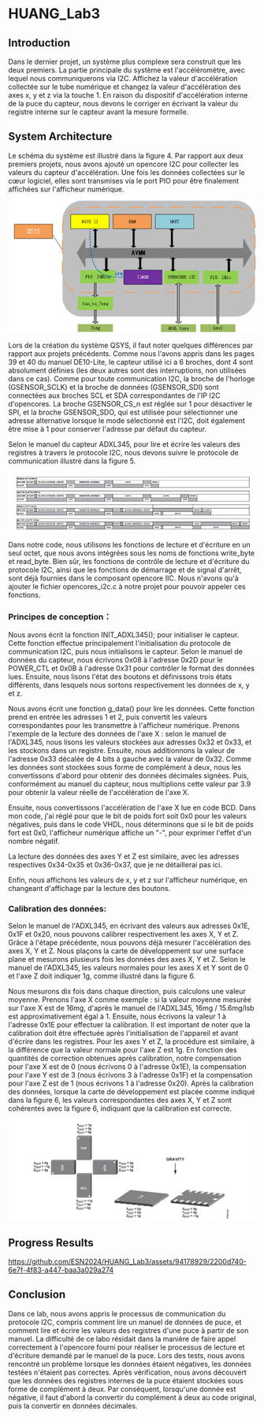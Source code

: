 # HUANG_Lab3
## Introduction

Dans le dernier projet, un système plus complexe sera construit que les deux premiers. La partie principale du système est l'accéléromètre, avec lequel nous communiquerons via I2C. Affichez la valeur d'accélération collectée sur le tube numérique et changez la valeur d'accélération des axes x, y et z via la touche 1. En raison du dispositif d'accélération interne de la puce du capteur, nous devons le corriger en écrivant la valeur du registre interne sur le capteur avant la mesure formelle.

## System Architecture

Le schéma du système est illustré dans la figure 4. Par rapport aux deux premiers projets, nous avons ajouté un opencore I2C pour collecter les valeurs du capteur d'accélération. Une fois les données collectées sur le cœur logiciel, elles sont transmises via le port PIO pour être finalement affichées sur l'afficheur numérique. 

![Description](figure4.png)

Lors de la création du système QSYS, il faut noter quelques différences par rapport aux projets précédents. Comme nous l'avons appris dans les pages 39 et 40 du manuel DE10-Lite, le capteur utilisé ici a 6 broches, dont 4 sont absolument définies (les deux autres sont des interruptions, non utilisées dans ce cas). Comme pour toute communication I2C, la broche de l'horloge (GSENSOR_SCLK) et la broche de données (GSENSOR_SDI) sont connectées aux broches SCL et SDA correspondantes de l'IP I2C d'opencores. La broche GSENSOR_CS_n est réglée sur 1 pour désactiver le SPI, et la broche GSENSOR_SDO, qui est utilisée pour sélectionner une adresse alternative lorsque le mode sélectionné est l'I2C, doit également être mise à 1 pour conserver l'adresse par défaut du capteur.

Selon le manuel du capteur ADXL345, pour lire et écrire les valeurs des registres à travers le protocole I2C, nous devons suivre le protocole de communication illustré dans la figure 5. 

![Description](figure5.png)

Dans notre code, nous utilisons les fonctions de lecture et d'écriture en un seul octet, que nous avons intégrées sous les noms de fonctions write_byte et read_byte. Bien sûr, les fonctions de contrôle de lecture et d'écriture du protocole I2C, ainsi que les fonctions de démarrage et de signal d'arrêt, sont déjà fournies dans le composant opencore IIC. Nous n'avons qu'à ajouter le fichier opencores_i2c.c à notre projet pour pouvoir appeler ces fonctions.

### Principes de conception：
Nous avons écrit la fonction INIT_ADXL345(); pour initialiser le capteur. Cette fonction effectue principalement l'initialisation du protocole de communication I2C, puis nous initialisons le capteur. Selon le manuel de données du capteur, nous écrivons 0x08 à l'adresse 0x2D pour le POWER_CTL et 0x0B à l'adresse 0x31 pour contrôler le format des données lues. Ensuite, nous lisons l'état des boutons et définissons trois états différents, dans lesquels nous sortons respectivement les données de x, y et z.

Nous avons écrit une fonction g_data() pour lire les données. Cette fonction prend en entrée les adresses 1 et 2, puis convertit les valeurs correspondantes pour les transmettre à l'afficheur numérique. Prenons l'exemple de la lecture des données de l'axe X : selon le manuel de l'ADXL345, nous lisons les valeurs stockées aux adresses 0x32 et 0x33, et les stockons dans un registre. Ensuite, nous additionnons la valeur de l'adresse 0x33 décalée de 4 bits à gauche avec la valeur de 0x32. Comme les données sont stockées sous forme de complément à deux, nous les convertissons d'abord pour obtenir des données décimales signées. Puis, conformément au manuel du capteur, nous multiplions cette valeur par 3.9 pour obtenir la valeur réelle de l'accélération de l'axe X.

Ensuite, nous convertissons l'accélération de l'axe X lue en code BCD. Dans mon code, j'ai réglé pour que le bit de poids fort soit 0x0 pour les valeurs négatives, puis dans le code VHDL, nous déterminons que si le bit de poids fort est 0x0, l'afficheur numérique affiche un "-", pour exprimer l'effet d'un nombre négatif.

La lecture des données des axes Y et Z est similaire, avec les adresses respectives 0x34-0x35 et 0x36-0x37, que je ne détaillerai pas ici.

Enfin, nous affichons les valeurs de x, y et z sur l'afficheur numérique, en changeant d'affichage par la lecture des boutons.

### Calibration des données: 

Selon le manuel de l'ADXL345, en écrivant des valeurs aux adresses 0x1E, 0x1F et 0x20, nous pouvons calibrer respectivement les axes X, Y et Z.
Grâce à l'étape précédente, nous pouvons déjà mesurer l'accélération des axes X, Y et Z. Nous plaçons la carte de développement sur une surface plane et mesurons plusieurs fois les données des axes X, Y et Z. Selon le manuel de l'ADXL345, les valeurs normales pour les axes X et Y sont de 0 et l'axe Z doit indiquer 1g, comme illustré dans la figure 6. 

Nous mesurons dix fois dans chaque direction, puis calculons une valeur moyenne. Prenons l'axe X comme exemple : si la valeur moyenne mesurée sur l'axe X est de 16mg, d'après le manuel de l'ADXL345, 16mg / 15.6mg/lsb est approximativement égal à 1. Ensuite, nous écrivons la valeur 1 à l'adresse 0x1E pour effectuer la calibration. Il est important de noter que la calibration doit être effectuée après l'initialisation de l'appareil et avant d'écrire dans les registres. Pour les axes Y et Z, la procédure est similaire, à la différence que la valeur normale pour l'axe Z est 1g. En fonction des quantités de correction obtenues après calibration, notre compensation pour l'axe X est de 0 (nous écrivons 0 à l'adresse 0x1E), la compensation pour l'axe Y est de 3 (nous écrivons 3 à l'adresse 0x1F) et la compensation pour l'axe Z est de 1 (nous écrivons 1 à l'adresse 0x20). Après la calibration des données, lorsque la carte de développement est placée comme indiqué dans la figure 6, les valeurs correspondantes des axes X, Y et Z sont cohérentes avec la figure 6, indiquant que la calibration est correcte.

![Description](figure6.png)

## Progress Results

https://github.com/ESN2024/HUANG_Lab3/assets/94178929/2200d740-6e7f-4f83-a447-baa3a029a274



## Conclusion

Dans ce lab, nous avons appris le processus de communication du protocole I2C, compris comment lire un manuel de données de puce, et comment lire et écrire les valeurs des registres d'une puce à partir de son manuel. La difficulté de ce labo résidait dans la manière de faire appel correctement à l'opencore fourni pour réaliser le processus de lecture et d'écriture demandé par le manuel de la puce. Lors des tests, nous avons rencontré un problème lorsque les données étaient négatives, les données testées n'étaient pas correctes. Après vérification, nous avons découvert que les données des registres internes de la puce étaient stockées sous forme de complément à deux. Par conséquent, lorsqu'une donnée est négative, il faut d'abord la convertir du complément à deux au code original, puis la convertir en données décimales.
